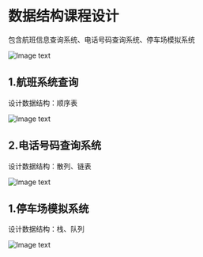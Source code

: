 # 数据结构课程设计
包含航班信息查询系统、电话号码查询系统、停车场模拟系统

![Image text](https://github.com/unclezs/CurriculumDesign/blob/master/DataStruct/screenImages/index.png)
## 1.航班系统查询
设计数据结构：顺序表

![Image text](https://github.com/unclezs/CurriculumDesign/blob/master/DataStruct/screenImages/hb.png)
## 2.电话号码查询系统
设计数据结构：散列、链表

![Image text](https://github.com/unclezs/CurriculumDesign/blob/master/DataStruct/screenImages/tel.png)
## 1.停车场模拟系统
设计数据结构：栈、队列

![Image text](https://github.com/unclezs/CurriculumDesign/blob/master/DataStruct/screenImages/park.png)
